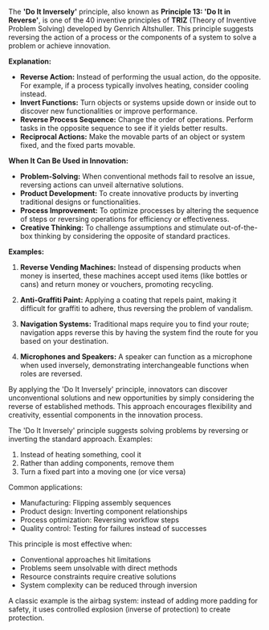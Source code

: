 The **'Do It Inversely'** principle, also known as **Principle 13: 'Do It in Reverse'**, is one of the 40 inventive principles of **TRIZ** (Theory of Inventive Problem Solving) developed by Genrich Altshuller. This principle suggests reversing the action of a process or the components of a system to solve a problem or achieve innovation.

**Explanation:**

- **Reverse Action:** Instead of performing the usual action, do the opposite. For example, if a process typically involves heating, consider cooling instead.
- **Invert Functions:** Turn objects or systems upside down or inside out to discover new functionalities or improve performance.
- **Reverse Process Sequence:** Change the order of operations. Perform tasks in the opposite sequence to see if it yields better results.
- **Reciprocal Actions:** Make the movable parts of an object or system fixed, and the fixed parts movable.

**When It Can Be Used in Innovation:**

- **Problem-Solving:** When conventional methods fail to resolve an issue, reversing actions can unveil alternative solutions.
- **Product Development:** To create innovative products by inverting traditional designs or functionalities.
- **Process Improvement:** To optimize processes by altering the sequence of steps or reversing operations for efficiency or effectiveness.
- **Creative Thinking:** To challenge assumptions and stimulate out-of-the-box thinking by considering the opposite of standard practices.

**Examples:**

1. **Reverse Vending Machines:** Instead of dispensing products when money is inserted, these machines accept used items (like bottles or cans) and return money or vouchers, promoting recycling.

2. **Anti-Graffiti Paint:** Applying a coating that repels paint, making it difficult for graffiti to adhere, thus reversing the problem of vandalism.

3. **Navigation Systems:** Traditional maps require you to find your route; navigation apps reverse this by having the system find the route for you based on your destination.

4. **Microphones and Speakers:** A speaker can function as a microphone when used inversely, demonstrating interchangeable functions when roles are reversed.

By applying the 'Do It Inversely' principle, innovators can discover unconventional solutions and new opportunities by simply considering the reverse of established methods. This approach encourages flexibility and creativity, essential components in the innovation process.

The 'Do It Inversely' principle suggests solving problems by reversing or inverting the standard approach. Examples:

1. Instead of heating something, cool it
2. Rather than adding components, remove them
3. Turn a fixed part into a moving one (or vice versa)

Common applications:
- Manufacturing: Flipping assembly sequences
- Product design: Inverting component relationships
- Process optimization: Reversing workflow steps
- Quality control: Testing for failures instead of successes

This principle is most effective when:
- Conventional approaches hit limitations
- Problems seem unsolvable with direct methods
- Resource constraints require creative solutions
- System complexity can be reduced through inversion

A classic example is the airbag system: instead of adding more padding for safety, it uses controlled explosion (inverse of protection) to create protection.
